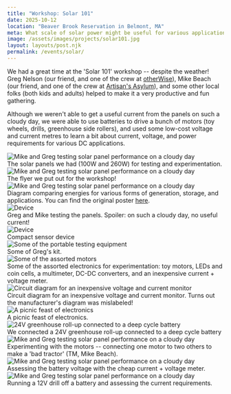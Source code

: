 ```yaml
---
title: "Workshop: Solar 101"
date: 2025-10-12
location: "Beaver Brook Reservation in Belmont, MA"
meta: What scale of solar power might be useful for various applications?
image: /assets/images/projects/solar101.jpg
layout: layouts/post.njk
permalink: /events/solar/
---
```


We had a great time at the 'Solar 101' workshop -- despite the weather! Greg Nelson (our friend, and one of the crew at [otherWise](https://otherwise.one/)), Mike Beach (our friend, and one of the crew at [Artisan's Asylum](https://www.artisansasylum.com/)), and some other local folks (both kids and adults) helped to make it a very productive and fun gathering.

Although we weren't able to get a useful current from the panels on such a cloudy day, we were able to use batteries to drive a bunch of motors (toy wheels, drills, greenhouse side rollers), and used some low-cost voltage and current metres to learn a bit about current, voltage, and power requirements for various DC applications. 

<div class="float-figure float-left">
  <img src="/assets/images/solar/solar_panel_examples.jpeg" alt="Mike and Greg testing solar panel performance on a cloudy day">
  <div class="float-caption">The solar panels we had (100W and 260W) for testing and experimentation.</div>
</div>

<div class="float-figure float-left">
  <img src="/assets/images/solar/solar_workshop_ad.jpeg" alt="Mike and Greg testing solar panel performance on a cloudy day">
  <div class="float-caption">The flyer we put out for the workshop!</div>
</div>

<div class="float-figure float-left">
  <img src="/assets/images/solar/energies_compared.png" alt="Mike and Greg testing solar panel performance on a cloudy day">
  <div class="float-caption">Diagram comparing energies for various forms of generation, storage, and applications. You can find the original poster <a href="/assets/images/solar/energies_compared.png">here</a>. </div>
</div>

 <div class="float-figure float-right float-small">
    <img src="/assets/images/solar/solar_testing.jpg" alt="Device">
    <div class="float-caption">Greg and Mike testing the panels. Spoiler: on such a cloudy day, no useful current!</div>
  </div>
  
  <div class="float-figure float-right float-small">
    <img src="/assets/images/projects/solar101.jpg" alt="Device">
    <div class="float-caption">Compact sensor device</div>
  </div>
 

<div class="float-figure float-right">
  <img src="/assets/images/solar/new1/IMG_1349.jpg" alt="Some of the portable testing equipment">
  <div class="float-caption">Some of Greg's kit.</div>
</div>

 
<div class="float-figure float-right">
  <img src="/assets/images/solar/new1/IMG_1316.jpg" alt="Some of the assorted motors">
  <div class="float-caption">Some of the assorted electronics for experimentation:  toy motors, LEDs and coin cells, a multimeter, DC-DC converters, and an inexpensive current + voltage meter.</div>
</div>

<div class="float-figure float-left">
  <img src="/assets/images/solar/new1/IMG_1320.jpg" alt="Circuit diagram for an inexpensive voltage and current monitor">
  <div class="float-caption">Circuit diagram for an inexpensive voltage and current monitor. Turns out the manufacturer's diagram was mislabeled!</div>
</div>

<div class="float-figure float-right">
  <img src="/assets/images/solar/new1/IMG_1336.jpg" alt="A picnic feast of electronics">
  <div class="float-caption">A picnic feast of electronics.</div>
</div>

<div class="float-figure float-left">
  <img src="/assets/images/solar/new1/IMG_1341.jpg" alt="24V greenhouse roll-up connected to a deep cycle battery">
  <div class="float-caption">We connected a 24V greenhouse roll-up connected to a deep cycle battery</div>
</div>

<div class="float-figure float-left">
  <img src="/assets/images/solar/motors.jpg" alt="Mike and Greg testing solar panel performance on a cloudy day">
  <div class="float-caption">Experimenting with the motors -- connecting one motor to two others to make a 'bad tractor' (TM, Mike Beach).</div>
</div>

<div class="float-figure float-left">
  <img src="/assets/images/solar/current_voltage.jpg" alt="Mike and Greg testing solar panel performance on a cloudy day">
  <div class="float-caption">Assessing the battery voltage with the cheap current + voltage meter.</div>
</div>

<div class="float-figure float-left">
  <img src="/assets/images/solar/drill.jpg" alt="Mike and Greg testing solar panel performance on a cloudy day">
  <div class="float-caption">Running a 12V drill off a battery and assessing the current requirements.</div>
</div>





